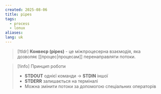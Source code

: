 ```yaml
---
created: 2025-08-06
title: pipes
tags:
  - process
  - lonux
aliases: 
lang: uk
---
```

> [!tldr]
> **Конвеєр (pipes)** - це міжпроцесерна взаємодія, яка дозволяє [[процес|процесам]] перенаправляти потоки.


> [!info] Принцип роботи
> - **STDOUT** однієї команди -> **STDIN** іншої
> - **STDERR** залишається на терміналі
> - Можна змінити потоки за допомогою спеціальних операторів

